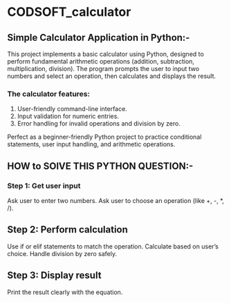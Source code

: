 # CODSOFT_calculator
## Simple Calculator Application in Python:-
This project implements a basic calculator using Python, designed to perform fundamental arithmetic operations (addition, subtraction, multiplication, division). The program prompts the user to input two numbers and select an operation, then calculates and displays the result.

### The calculator features:
1. User-friendly command-line interface.
2. Input validation for numeric entries.
3. Error handling for invalid operations and division by zero.

Perfect as a beginner-friendly Python project to practice conditional statements, user input handling, and arithmetic operations.

## HOW to SOlVE THIS PYTHON QUESTION:-
### Step 1: Get user input
Ask user to enter two numbers.
Ask user to choose an operation (like +, -, *, /).

## Step 2: Perform calculation
Use if or elif statements to match the operation.
Calculate based on user’s choice.
Handle division by zero safely.

## Step 3: Display result
Print the result clearly with the equation.


